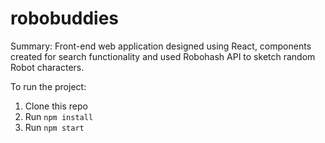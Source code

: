 # robobuddies

Summary: Front-end web application designed using React, components created for search functionality and used Robohash API to sketch random Robot characters.

To run the project:

1. Clone this repo
2. Run `npm install`
3. Run `npm start`
